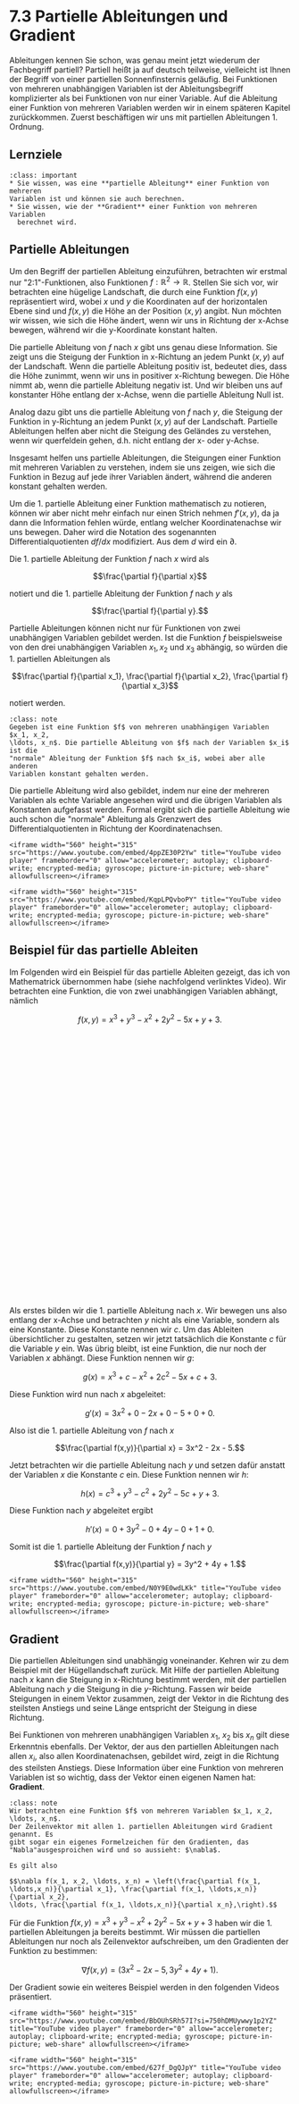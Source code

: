 # 7.3 Partielle Ableitungen und Gradient

Ableitungen kennen Sie schon, was genau meint jetzt wiederum der Fachbegriff
partiell? Partiell heißt ja auf deutsch teilweise, vielleicht ist Ihnen der
Begriff von einer partiellen Sonnenfinsternis geläufig. Bei Funktionen von
mehreren unabhängigen Variablen ist der Ableitungsbegriff komplizierter als bei
Funktionen von nur einer Variable. Auf die Ableitung einer Funktion von mehreren
Variablen werden wir in einem späteren Kapitel zurückkommen. Zuerst beschäftigen
wir uns mit partiellen Ableitungen 1. Ordnung.

## Lernziele

```{admonition} Lernziele
:class: important
* Sie wissen, was eine **partielle Ableitung** einer Funktion von mehreren
Variablen ist und können sie auch berechnen.
* Sie wissen, wie der **Gradient** einer Funktion von mehreren Variablen
  berechnet wird.
```

## Partielle Ableitungen

Um den Begriff der partiellen Ableitung einzuführen, betrachten wir erstmal nur
"2:1"-Funktionen, also Funktionen $f:\mathbb{R}^2 \rightarrow \mathbb{R}$.
Stellen Sie sich vor, wir betrachten eine hügelige Landschaft, die durch eine
Funktion $f(x, y)$ repräsentiert wird, wobei $x$ und $y$ die Koordinaten auf der
horizontalen Ebene sind und $f(x,y)$ die Höhe an der Position $(x,y)$ angibt.
Nun möchten wir wissen, wie sich die Höhe ändert, wenn wir uns in Richtung der
x-Achse bewegen, während wir die y-Koordinate konstant halten.

Die partielle Ableitung von $f$ nach $x$ gibt uns genau diese Information. Sie
zeigt uns die Steigung der Funktion in x-Richtung an jedem Punkt $(x,y)$ auf der
Landschaft. Wenn die partielle Ableitung positiv ist, bedeutet dies, dass die
Höhe zunimmt, wenn wir uns in positiver x-Richtung bewegen. Die Höhe nimmt ab,
wenn die partielle Ableitung negativ ist. Und wir bleiben uns auf konstanter
Höhe entlang der x-Achse, wenn die partielle Ableitung Null ist.

Analog dazu gibt uns die partielle Ableitung von $f$ nach $y$, die Steigung der
Funktion in y-Richtung an jedem Punkt $(x, y)$ auf der Landschaft. Partielle
Ableitungen helfen aber nicht die Steigung des Geländes zu verstehen, wenn wir
querfeldein gehen, d.h. nicht entlang der x- oder y-Achse.

Insgesamt helfen uns partielle Ableitungen, die Steigungen einer Funktion mit
mehreren Variablen zu verstehen, indem sie uns zeigen, wie sich die Funktion in
Bezug auf jede ihrer Variablen ändert, während die anderen konstant gehalten
werden.

Um die 1. partielle Ableitung einer Funktion mathematisch zu notieren, können
wir aber nicht mehr einfach nur einen Strich nehmen $f'(x,y)$, da ja dann die
Information fehlen würde, entlang welcher Koordinatenachse wir uns bewegen.
Daher wird die Notation des sogenannten Differentialquotienten $df/dx$
modifiziert. Aus dem $d$ wird ein $\partial$.

Die 1. partielle Ableitung der Funktion $f$ nach $x$ wird als

$$\frac{\partial f}{\partial x}$$

notiert und die 1. partielle Ableitung der Funktion $f$ nach $y$ als

$$\frac{\partial f}{\partial y}.$$

Partielle Ableitungen können nicht nur für Funktionen von zwei unabhängigen
Variablen gebildet werden. Ist die Funktion $f$ beispielsweise von den drei
unabhängigen Variablen $x_1, x_2$ und $x_3$ abhängig, so würden die 1.
partiellen Ableitungen als

$$\frac{\partial f}{\partial x_1}, \frac{\partial f}{\partial x_2},
\frac{\partial f}{\partial x_3}$$

notiert werden.

```{admonition} Was ist ... die partielle Ableitung?
:class: note
Gegeben ist eine Funktion $f$ von mehreren unabhängigen Variablen $x_1, x_2,
\ldots, x_n$. Die partielle Ableitung von $f$ nach der Variablen $x_i$ ist die
"normale" Ableitung der Funktion $f$ nach $x_i$, wobei aber alle anderen
Variablen konstant gehalten werden.
```

Die partielle Ableitung wird also gebildet, indem nur eine der mehreren
Variablen als echte Variable angesehen wird und die übrigen Variablen als
Konstanten aufgefasst werden. Formal ergibt sich die partielle Ableitung wie
auch schon die "normale" Ableitung als Grenzwert des Differentialquotienten in
Richtung der Koordinatenachsen.

```{dropdown} Video "Motivation partielle Ableitung" von Mathematische Methoden
<iframe width="560" height="315" src="https://www.youtube.com/embed/4ppZE30P2Yw" title="YouTube video player" frameborder="0" allow="accelerometer; autoplay; clipboard-write; encrypted-media; gyroscope; picture-in-picture; web-share" allowfullscreen></iframe>
```

```{dropdown} Video "Partielle Ableitung Definition" von Mathematische Methoden
<iframe width="560" height="315" src="https://www.youtube.com/embed/KqpLPQvboPY" title="YouTube video player" frameborder="0" allow="accelerometer; autoplay; clipboard-write; encrypted-media; gyroscope; picture-in-picture; web-share" allowfullscreen></iframe>
```

## Beispiel für das partielle Ableiten

Im Folgenden wird ein Beispiel für das partielle Ableiten gezeigt, das ich von
Mathematrick übernommen habe (siehe nachfolgend verlinktes Video). Wir
betrachten eine Funktion, die von zwei unabhängigen Variablen abhängt, nämlich

$$f(x,y) = x^3 + y^3 - x^2 + 2y^2 - 5x + y + 3.$$

<div id="chap06_sec03_fig01" style="width:100%; aspect-ratio:4/3; margin: 0 auto;""></div>
<script type="text/javascript">
// Generate grid
// Set the range of x and y values
const range = 2;
const step = 0.25;
// Generate the x and y values
const xValues = Array.from({ length: range * 2 / step }, (_, i) => -range + i * step);
const yValues = Array.from({ length: range * 2 / step }, (_, i) => -range + i * step);
// Evaluate function
// Calculate the z values using the function f(x, y) = x^3 + y^3 - x^2 + 2y^2 - 5x + y + 3
const zValues = xValues.map(x => yValues.map(y => x ** 3 + y ** 3 - x ** 2 + 2 * y ** 2 - 5 * x + y + 3));
// Plot
const data = [{
  x: xValues,
  y: yValues,
  z: zValues,
  type: 'surface',
  colorscale: 'Viridis'
}];
//
const layout = {
  scene: {
    xaxis: { title: 'x' },
    yaxis: { title: 'y' }
  },
  margin: {
    t: 0,
    l: 10,
    r: 10
  }
};
//
const config = {responsive: true}
//
Plotly.newPlot('chap06_sec03_fig01', data, layout, config);
</script>
<p><br><br><br><br><br></p>

Als erstes bilden wir die 1. partielle Ableitung nach $x$. Wir bewegen uns also
entlang der x-Achse und betrachten $y$ nicht als eine Variable, sondern als eine
Konstante. Diese Konstante nennen wir $c$. Um das Ableiten übersichtlicher zu
gestalten, setzen wir jetzt tatsächlich die Konstante $c$ für die Variable $y$
ein. Was übrig bleibt, ist eine Funktion, die nur noch der Variablen $x$
abhängt. Diese Funktion nennen wir $g$:

$$g(x) = x^3 + c - x^2 + 2c^2 - 5x + c + 3.$$

Diese Funktion wird nun nach $x$ abgeleitet:

$$g'(x) = 3x^2 + 0 - 2x + 0 - 5 + 0 + 0.$$

Also ist die 1. partielle Ableitung von $f$ nach $x$

$$\frac{\partial f(x,y)}{\partial x} = 3x^2 - 2x - 5.$$

Jetzt betrachten wir die partielle Ableitung nach $y$ und setzen dafür anstatt
der Variablen $x$ die Konstante $c$ ein. Diese Funktion nennen wir $h$:

$$h(x) = c^3 + y^3 - c^2 + 2y^2 - 5c + y + 3.$$

Diese Funktion nach $y$ abgeleitet ergibt

$$h'(x) = 0 + 3y^2 - 0 + 4y - 0 + 1 + 0.$$

Somit ist die 1. partielle Ableitung der Funktion $f$ nach $y$

$$\frac{\partial f(x,y)}{\partial y} = 3y^2 + 4y + 1.$$

```{dropdown} Video zu "Partielle Ableitung einfach erklärt" von Mathematrick
<iframe width="560" height="315" src="https://www.youtube.com/embed/N0Y9E0wdLKk" title="YouTube video player" frameborder="0" allow="accelerometer; autoplay; clipboard-write; encrypted-media; gyroscope; picture-in-picture; web-share" allowfullscreen></iframe>
```

## Gradient

Die partiellen Ableitungen sind unabhängig voneinander. Kehren wir zu dem
Beispiel mit der Hügellandschaft zurück. Mit Hilfe der partiellen Ableitung nach
$x$ kann die Steigung in x-Richtung bestimmt werden, mit der partiellen
Ableitung nach $y$ die Steigung in die $y$-Richtung. Fassen wir beide Steigungen
in einem Vektor zusammen, zeigt der Vektor in die Richtung des steilsten
Anstiegs und seine Länge entspricht der Steigung in diese Richtung.

Bei Funktionen von mehreren unabhängigen Variablen $x_1$, $x_2$ bis $x_n$ gilt
diese Erkenntnis ebenfalls. Der Vektor, der aus den partiellen Ableitungen nach
allen $x_i$, also allen Koordinatenachsen, gebildet wird, zeigt in die Richtung
des steilsten Anstiegs. Diese Information über eine Funktion von mehreren
Variablen ist so wichtig, dass der Vektor einen eigenen Namen hat: **Gradient**.

```{admonition} Was ist ... der Gradient? 
:class: note
Wir betrachten eine Funktion $f$ von mehreren Variablen $x_1, x_2, \ldots, x_n$.
Der Zeilenvektor mit allen 1. partiellen Ableitungen wird Gradient genannt. Es
gibt sogar ein eigenes Formelzeichen für den Gradienten, das
"Nabla"ausgesproichen wird und so aussieht: $\nabla$. 

Es gilt also

$$\nabla f(x_1, x_2, \ldots, x_n) = \left(\frac{\partial f(x_1,
\ldots,x_n)}{\partial x_1}, \frac{\partial f(x_1, \ldots,x_n)}{\partial x_2},
\ldots, \frac{\partial f(x_1, \ldots,x_n)}{\partial x_n},\right).$$
```

Für die Funktion $f(x,y) = x^3 + y^3 - x^2 + 2y^2 - 5x + y + 3$ haben wir die 1.
partiellen Ableitungen ja bereits bestimmt. Wir müssen die partiellen
Ableitungen nur noch als Zeilenvektor aufschreiben, um den Gradienten der
Funktion zu bestimmen:

$$\nabla f(x,y) = \left(3x^2 - 2x - 5, 3y^2 + 4y + 1\right).$$

Der Gradient sowie ein weiteres Beispiel werden in den folgenden Videos
präsentiert.

```{dropdown} Video zu "Gradient" von Mathematrick
<iframe width="560" height="315" src="https://www.youtube.com/embed/BbOUhSRh57I?si=750hDMUywwy1p2YZ" title="YouTube video player" frameborder="0" allow="accelerometer; autoplay; clipboard-write; encrypted-media; gyroscope; picture-in-picture; web-share" allowfullscreen></iframe>
```

```{dropdown} Video zu "Gradient" von Mathematische Methoden
<iframe width="560" height="315" src="https://www.youtube.com/embed/627f_DgQJpY" title="YouTube video player" frameborder="0" allow="accelerometer; autoplay; clipboard-write; encrypted-media; gyroscope; picture-in-picture; web-share" allowfullscreen></iframe>
```

